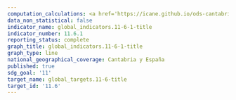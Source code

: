 ```yaml
---
computation_calculations: <a href='https://icane.github.io/ods-cantabria/assets/pdf/11.6.1.1.pdf' target='_blank'>Residuos urbanos recogidos per cápita</a><br><a href='https://icane.github.io/ods-cantabria/assets/pdf/11.6.1.2.pdf' target='_blank'>Proporción de residuos municipales incinerados en relación al total de residuos municipales generados y tratados</a><br><a href='https://icane.github.io/ods-cantabria/assets/pdf/11.6.1.3.pdf' target='_blank'>Proporción de residuos municipales vertidos en relación al total de residuos municipales generados y tratados</a><br><a href='https://icane.github.io/ods-cantabria/assets/pdf/11.6.1.4.pdf' target='_blank'>Proporción de residuos municipales reciclados en relación al total de residuos municipales generados y tratados</a>
data_non_statistical: false
indicator_name: global_indicators.11-6-1-title
indicator_number: 11.6.1
reporting_status: complete
graph_title: global_indicators.11-6-1-title
graph_type: line
national_geographical_coverage: Cantabria y España
published: true
sdg_goal: '11'
target_name: global_targets.11-6-title
target_id: '11.6'
---
```

